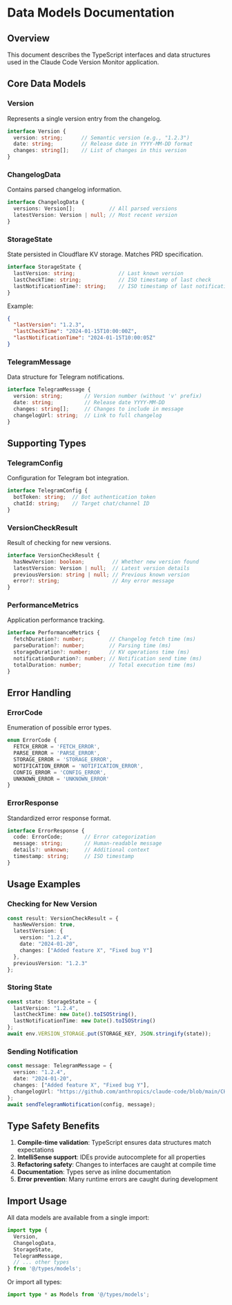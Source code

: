 # Data Models Documentation

## Overview
This document describes the TypeScript interfaces and data structures used in the Claude Code Version Monitor application.

## Core Data Models

### Version
Represents a single version entry from the changelog.

```typescript
interface Version {
  version: string;      // Semantic version (e.g., "1.2.3")
  date: string;         // Release date in YYYY-MM-DD format
  changes: string[];    // List of changes in this version
}
```

### ChangelogData
Contains parsed changelog information.

```typescript
interface ChangelogData {
  versions: Version[];           // All parsed versions
  latestVersion: Version | null; // Most recent version
}
```

### StorageState
State persisted in Cloudflare KV storage. Matches PRD specification.

```typescript
interface StorageState {
  lastVersion: string;              // Last known version
  lastCheckTime: string;            // ISO timestamp of last check
  lastNotificationTime?: string;    // ISO timestamp of last notification
}
```

Example:
```json
{
  "lastVersion": "1.2.3",
  "lastCheckTime": "2024-01-15T10:00:00Z",
  "lastNotificationTime": "2024-01-15T10:00:05Z"
}
```

### TelegramMessage
Data structure for Telegram notifications.

```typescript
interface TelegramMessage {
  version: string;       // Version number (without 'v' prefix)
  date: string;          // Release date YYYY-MM-DD
  changes: string[];     // Changes to include in message
  changelogUrl: string;  // Link to full changelog
}
```

## Supporting Types

### TelegramConfig
Configuration for Telegram bot integration.

```typescript
interface TelegramConfig {
  botToken: string;  // Bot authentication token
  chatId: string;    // Target chat/channel ID
}
```

### VersionCheckResult
Result of checking for new versions.

```typescript
interface VersionCheckResult {
  hasNewVersion: boolean;         // Whether new version found
  latestVersion: Version | null;  // Latest version details
  previousVersion: string | null; // Previous known version
  error?: string;                 // Any error message
}
```

### PerformanceMetrics
Application performance tracking.

```typescript
interface PerformanceMetrics {
  fetchDuration?: number;        // Changelog fetch time (ms)
  parseDuration?: number;        // Parsing time (ms)
  storageDuration?: number;      // KV operations time (ms)
  notificationDuration?: number; // Notification send time (ms)
  totalDuration: number;         // Total execution time (ms)
}
```

## Error Handling

### ErrorCode
Enumeration of possible error types.

```typescript
enum ErrorCode {
  FETCH_ERROR = 'FETCH_ERROR',
  PARSE_ERROR = 'PARSE_ERROR',
  STORAGE_ERROR = 'STORAGE_ERROR',
  NOTIFICATION_ERROR = 'NOTIFICATION_ERROR',
  CONFIG_ERROR = 'CONFIG_ERROR',
  UNKNOWN_ERROR = 'UNKNOWN_ERROR'
}
```

### ErrorResponse
Standardized error response format.

```typescript
interface ErrorResponse {
  code: ErrorCode;       // Error categorization
  message: string;       // Human-readable message
  details?: unknown;     // Additional context
  timestamp: string;     // ISO timestamp
}
```

## Usage Examples

### Checking for New Version
```typescript
const result: VersionCheckResult = {
  hasNewVersion: true,
  latestVersion: {
    version: "1.2.4",
    date: "2024-01-20",
    changes: ["Added feature X", "Fixed bug Y"]
  },
  previousVersion: "1.2.3"
};
```

### Storing State
```typescript
const state: StorageState = {
  lastVersion: "1.2.4",
  lastCheckTime: new Date().toISOString(),
  lastNotificationTime: new Date().toISOString()
};
await env.VERSION_STORAGE.put(STORAGE_KEY, JSON.stringify(state));
```

### Sending Notification
```typescript
const message: TelegramMessage = {
  version: "1.2.4",
  date: "2024-01-20",
  changes: ["Added feature X", "Fixed bug Y"],
  changelogUrl: "https://github.com/anthropics/claude-code/blob/main/CHANGELOG.md"
};
await sendTelegramNotification(config, message);
```

## Type Safety Benefits

1. **Compile-time validation**: TypeScript ensures data structures match expectations
2. **IntelliSense support**: IDEs provide autocomplete for all properties
3. **Refactoring safety**: Changes to interfaces are caught at compile time
4. **Documentation**: Types serve as inline documentation
5. **Error prevention**: Many runtime errors are caught during development

## Import Usage

All data models are available from a single import:

```typescript
import type { 
  Version, 
  ChangelogData, 
  StorageState,
  TelegramMessage,
  // ... other types
} from '@/types/models';
```

Or import all types:
```typescript
import type * as Models from '@/types/models';
```